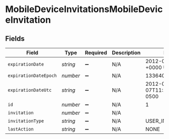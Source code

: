 # MobileDeviceInvitationsMobileDeviceInvitation


## Fields

| Field                         | Type                          | Required                      | Description                   | Example                       |
| ----------------------------- | ----------------------------- | ----------------------------- | ----------------------------- | ----------------------------- |
| `expirationDate`              | *string*                      | :heavy_minus_sign:            | N/A                           | 2012-05-07 11:13:35 +0000 UTC |
| `expirationDateEpoch`         | *number*                      | :heavy_minus_sign:            | N/A                           | 1336407215609                 |
| `expirationDateUtc`           | *string*                      | :heavy_minus_sign:            | N/A                           | 2012-05-07T11:13:35.609-0500  |
| `id`                          | *number*                      | :heavy_minus_sign:            | N/A                           | 1                             |
| `invitation`                  | *number*                      | :heavy_minus_sign:            | N/A                           |                               |
| `invitationType`              | *string*                      | :heavy_minus_sign:            | N/A                           | USER_INITATIED_EMAIL          |
| `lastAction`                  | *string*                      | :heavy_minus_sign:            | N/A                           | NONE                          |